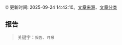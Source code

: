:alarm_clock: 更新时间: 2025-09-24 14:42:10。[文章来源](/README.md)、[文章分类](/TAGS.md)

## 报告


> 关键字：`报告`、`月报`



